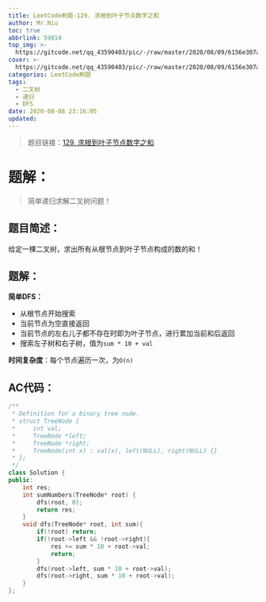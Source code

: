 ```yaml
---
title: LeetCode刷题-129. 求根到叶子节点数字之和
author: Mr.Niu
toc: true
abbrlink: 59814
top_img: >-
  https://gitcode.net/qq_43590403/pic/-/raw/master/2020/08/09/6156e307a3f1005e38762fff222fa879.png
cover: >-
  https://gitcode.net/qq_43590403/pic/-/raw/master/2020/08/09/6156e307a3f1005e38762fff222fa879.png
categories: LeetCode刷题
tags:
  - 二叉树
  - 递归
  - DFS
date: 2020-08-08 23:16:05
updated:
---
```






> 题目链接：[129. 求根到叶子节点数字之和](https://leetcode-cn.com/problems/sum-root-to-leaf-numbers/)



# 题解：



> 简单递归求解二叉树问题！



## 题目简述：

给定一棵二叉树，求出所有从根节点到叶子节点构成的数的和！

## 题解：

**简单DFS：**



- 从根节点开始搜索
- 当前节点为空直接返回
- 当前节点的左右儿子都不存在时即为叶子节点，进行累加当前和后返回
- 搜索左子树和右子树，值为`sum * 10 + val`





**时间复杂度**：每个节点遍历一次，为`O(n)`

## AC代码：



```c++
/**
 * Definition for a binary tree node.
 * struct TreeNode {
 *     int val;
 *     TreeNode *left;
 *     TreeNode *right;
 *     TreeNode(int x) : val(x), left(NULL), right(NULL) {}
 * };
 */
class Solution {
public:
    int res;
    int sumNumbers(TreeNode* root) {
        dfs(root, 0);
        return res;
    }
    void dfs(TreeNode* root, int sum){
        if(!root) return;
        if(!root->left && !root->right){
            res += sum * 10 + root->val;
            return;
        }
        dfs(root->left, sum * 10 + root->val);
        dfs(root->right, sum * 10 + root->val);
    }
};
```



